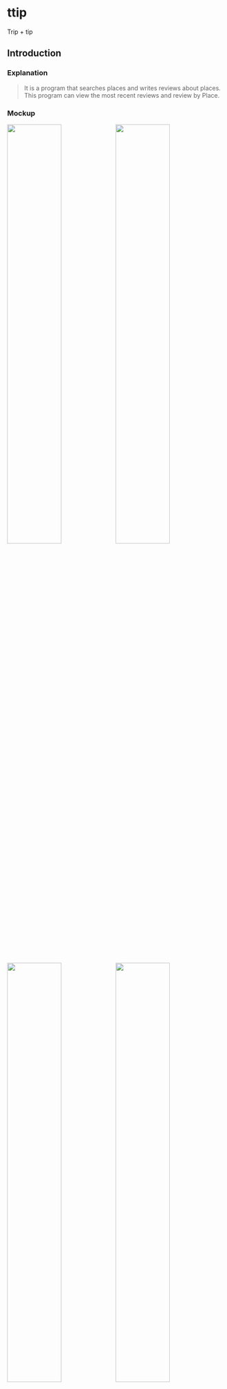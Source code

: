 # ttip
Trip + tip

## Introduction
</hr>

### Explanation

> It is a program that searches places and writes reviews about places.
> This program can view the most recent reviews and review by Place.

### Mockup
<img src="https://user-images.githubusercontent.com/48439674/73098350-0fdb3300-3e9e-11ea-9b55-54681b2f2cfd.jpg" width="50%"><img src="https://user-images.githubusercontent.com/48439674/73098352-0fdb3300-3e9e-11ea-8e17-0fd22866d5cf.jpg" width="50%">
<img src="https://user-images.githubusercontent.com/48439674/73098354-12d62380-3e9e-11ea-9ea6-6b0bb4922ca2.png" width="50%"><img src="https://user-images.githubusercontent.com/48439674/73098355-12d62380-3e9e-11ea-8986-e92fe8aa5d69.png" width="50%">
<img src="https://user-images.githubusercontent.com/48439674/73098351-0fdb3300-3e9e-11ea-9b31-33a2c707e47d.jpg" width="50%">

### How to use

> 1. You can see the latest reviews on the website and Click on the "Search More" button if you want to see more. <br>
> 2. Select 'City,Category' and type a place name and click the search button. <br>
> 3. A list of locations is displayed, and clicking the Detail button comes up with a detailed page about the location. <br>
> 4. On the Details page, you can see the store image, store name and address, brief description and review. <br>
> 5. Click the "Add Review" button to go to the review registration page. <br>
> 6. You can edit or delete a registered review. <br>
</hr>

## Development environment
</hr>
<ul>
  <li>.Net Framework
  <li>Microsoft SQL Server
  <li>Bootstrap(version 4.4.1)
</ul>
